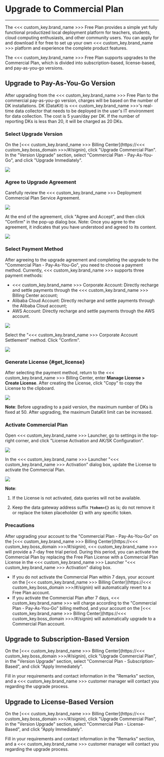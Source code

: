 # Upgrade to Commercial Plan
---

The <<< custom_key.brand_name >>> Free Plan provides a simple yet fully functional productized local deployment platform for teachers, students, cloud computing enthusiasts, and other community users. You can apply for and download it for free to set up your own <<< custom_key.brand_name >>> platform and experience the complete product features.

The <<< custom_key.brand_name >>> Free Plan supports upgrades to the Commercial Plan, which is divided into subscription-based, license-based, and pay-as-you-go versions.

## Upgrade to Pay-As-You-Go Version

After upgrading from the <<< custom_key.brand_name >>> Free Plan to the commercial pay-as-you-go version, charges will be based on the number of DK installations. DK (DataKit) is <<< custom_key.brand_name >>>'s real-time data collector that needs to be deployed in the user's IT environment for data collection. The cost is 5 yuan/day per DK. If the number of reporting DKs is less than 20, it will be charged as 20 DKs.

### Select Upgrade Version

On the [<<< custom_key.brand_name >>> Billing Center](https://<<< custom_key.boss_domain >>>/#/signin), click "Upgrade Commercial Plan". In the "Version Upgrade" section, select "Commercial Plan - Pay-As-You-Go", and click "Upgrade Immediately".

![](img/6.deployment_10.png)

### Agree to Upgrade Agreement

Carefully review the <<< custom_key.brand_name >>> Deployment Commercial Plan Service Agreement.

![](img/13.deployment_2.png)

At the end of the agreement, click "Agree and Accept", and then click "Confirm" in the pop-up dialog box.
Note: Once you agree to the agreement, it indicates that you have understood and agreed to its content.

![](img/13.deployment_3.png)

### Select Payment Method

After agreeing to the upgrade agreement and completing the upgrade to the "Commercial Plan - Pay-As-You-Go", you need to choose a payment method. Currently, <<< custom_key.brand_name >>> supports three payment methods:

- <<< custom_key.brand_name >>> Corporate Account: Directly recharge and settle payments through the <<< custom_key.brand_name >>> Billing Center account;
- Alibaba Cloud Account: Directly recharge and settle payments through the Alibaba Cloud account;
- AWS Account: Directly recharge and settle payments through the AWS account.

![](img/13.deployment_4.png)

Select the "<<< custom_key.brand_name >>> Corporate Account Settlement" method. Click "Confirm".

![](img/13.deployment_5.png)

### Generate License {#get_license}

After selecting the payment method, return to the <<< custom_key.brand_name >>> Billing Center, enter **Manage License > Create License**. After creating the License, click "Copy" to copy the License to the clipboard.

![](img/13.deployment_6.png)

**Note**: Before upgrading to a paid version, the maximum number of DKs is fixed at 50. After upgrading, the maximum DataKit limit can be increased.

### Activate Commercial Plan

Open <<< custom_key.brand_name >>> Launcher, go to settings in the top-right corner, and click "License Activation and AK/SK Configuration".

![](img/13.deployment_8.png)

In the <<< custom_key.brand_name >>> Launcher "<<< custom_key.brand_name >>> Activation" dialog box, update the License to activate the Commercial Plan.

![](img/13.deployment_9.png)

**Note**:

1. If the License is not activated, data queries will not be available.

2. Keep the data gateway address suffix **`?token={}`** as is; do not remove it or replace the token placeholder **`{}`** with any specific token.

### Precautions

After upgrading your account to the "Commercial Plan - Pay-As-You-Go" on the [<<< custom_key.brand_name >>> Billing Center](https://<<< custom_key.boss_domain >>>/#/signin), <<< custom_key.brand_name >>> will provide a 7-day free trial period. During this period, you can activate the Commercial Plan by replacing the Free Plan License with a Commercial Plan License in the <<< custom_key.brand_name >>> Launcher "<<< custom_key.brand_name >>> Activation" dialog box.

- If you do not activate the Commercial Plan within 7 days, your account on the [<<< custom_key.brand_name >>> Billing Center](https://<<< custom_key.boss_domain >>>/#/signin) will automatically revert to a Free Plan account.
- If you activate the Commercial Plan after 7 days, <<< custom_key.brand_name >>> will charge according to the "Commercial Plan - Pay-As-You-Go" billing method, and your account on the [<<< custom_key.brand_name >>> Billing Center](https://<<< custom_key.boss_domain >>>/#/signin) will automatically upgrade to a Commercial Plan account.

## Upgrade to Subscription-Based Version

On the [<<< custom_key.brand_name >>> Billing Center](https://<<< custom_key.boss_domain >>>/#/signin), click "Upgrade Commercial Plan", in the "Version Upgrade" section, select "Commercial Plan - Subscription-Based", and click "Apply Immediately".

<!--
![](img/13.deployment_10.png)
-->
Fill in your requirements and contact information in the "Remarks" section, and a <<< custom_key.brand_name >>> customer manager will contact you regarding the upgrade process.
<!-- 
![](img/13.deployment_11.png)
-->

## Upgrade to License-Based Version

On the [<<< custom_key.brand_name >>> Billing Center](https://<<< custom_key.boss_domain >>>/#/signin), click "Upgrade Commercial Plan", in the "Version Upgrade" section, select "Commercial Plan - License-Based", and click "Apply Immediately".
<!--
![](img/13.deployment_12.png)
-->
Fill in your requirements and contact information in the "Remarks" section, and a <<< custom_key.brand_name >>> customer manager will contact you regarding the upgrade process.
<!--
![](img/13.deployment_13.png)
-->